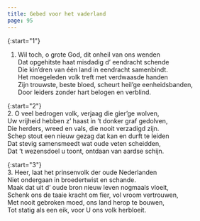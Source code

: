 ```yaml
---
title: Gebed voor het vaderland
page: 95
---  
```


{:start="1"}  
1. Wil toch, o grote God, dit onheil van ons wenden  
Dat opgehitste haat misdadig d’ eendracht schende  
Die kin’dren van één land in eendracht samenbindt.  
Het moegeleden volk treft met verdwaasde handen  
Zijn trouwste, beste bloed, scheurt heil’ge eenheidsbanden,  
Door leiders zonder hart belogen en verblind.  


{:start="2"}  
2. O veel bedrogen volk, verjaag die gier’ge wolven,  
Uw vrijheid hebben z’ haast in ’t donker graf gedolven,  
Die herders, wreed en vals, die nooit verzadigd zijn.  
Schep stout een nieuw gezag dat kan en durft te leiden  
Dat stevig samensmeedt wat oude veten scheidden,  
Dat ’t wezensdoel u toont, ontdaan van aardse schijn.  


{:start="3"}  
3. Heer, laat het prinsenvolk der oude Nederlanden  
Niet ondergaan in broedertwist en schande.  
Maak dat uit d’ oude bron nieuw leven nogmaals vloeit,  
Schenk ons de taaie kracht om fier, vol vroom vertrouwen,  
Met nooit gebroken moed, ons land herop te bouwen,  
Tot statig als een eik, voor U ons volk herbloeit.  